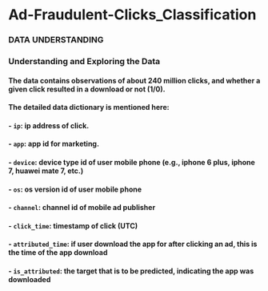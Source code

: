 # Ad-Fraudulent-Clicks_Classification

### DATA UNDERSTANDING

### Understanding and Exploring the Data
 
#### The data contains observations of about 240 million clicks, and whether a given click resulted in a download or not (1/0). 
 
#### The detailed data dictionary is mentioned here:
#### - ```ip```: ip address of click.
#### - ```app```: app id for marketing.
#### - ```device```: device type id of user mobile phone (e.g., iphone 6 plus, iphone 7, huawei mate 7, etc.)
#### - ```os```: os version id of user mobile phone
#### - ```channel```: channel id of mobile ad publisher
#### - ```click_time```: timestamp of click (UTC)
#### - ```attributed_time```: if user download the app for after clicking an ad, this is the time of the app download
#### - ```is_attributed```: the target that is to be predicted, indicating the app was downloaded
